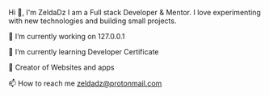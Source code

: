 Hi 👋, I'm ZeldaDz
I am a Full stack Developer & Mentor. I love experimenting with new technologies and building small projects.

🔭 I’m currently working on 127.0.0.1

🌱 I’m currently learning Developer Certificate

🦄 Creator of Websites and apps 

📫 How to reach me zeldadz@protonmail.com
